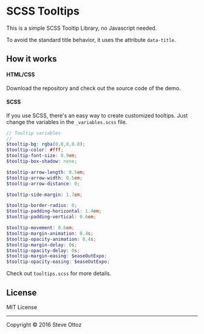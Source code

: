 SCSS Tooltips
=============

This is a simple SCSS Tooltip Library, no Javascript needed.

To avoid the standard title behavior, it uses the attribute `data-title`.

How it works
------------
#### HTML/CSS
Download the repository and check out the source code of the demo.

#### SCSS
If you use SCSS, there's an easy way to create customized tooltips. Just change the variables in the `_variables.scss` file.

```scss
// Tooltip variables
//
$tooltip-bg: rgba(0,0,0,0.8);
$tooltip-color: #fff;
$tooltip-font-size: 0.9em;
$tooltip-box-shadow: none;

$tooltip-arrow-length: 0.5em;
$tooltip-arrow-width: 0.5em;
$tooltip-arrow-distance: 0;

$tooltip-side-margin: 1.7em;

$tooltip-border-radius: 0;
$tooltip-padding-horizontal: 1.4em;
$tooltip-padding-vertical: 0.6em;

$tooltip-movement: 0.6em;
$tooltip-margin-animation: 0.4s;
$tooltip-opacity-animation: 0.4s;
$tooltip-margin-delay: 0s;
$tooltip-opacity-delay: 0s;
$tooltip-margin-easing: $easeOutExpo;
$tooltip-opacity-easing: $easeOutExpo;
```

Check out `tooltips.scss` for more details.

License
-------
MIT License

---

Copyright © 2016 Steve Ottoz
